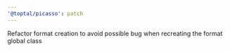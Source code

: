 ```yaml
---
'@toptal/picasso': patch
---
```


Refactor format creation to avoid possible bug when recreating the format global class
